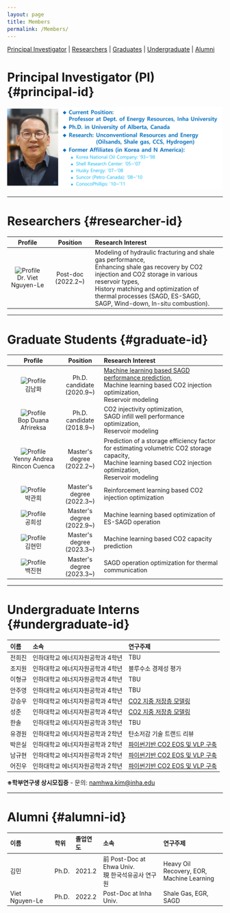 ```yaml
---
layout: page
title: Members
permalink: /Members/
---
```


[Principal Investigator](#principal-id) | [Researchers](#researcher-id) | [Graduates](#graduate-id) | [Undergraduate](#undergraduate-id) | [Alumni](#alumni-id)

# Principal Investigator (PI) {#principal-id}

![Principal Investigator](https://github.com/Inha-ERE/cure.github.io/blob/main/_images/dr_shin.PNG?raw=true)

---

# Researchers {#researcher-id}

| Profile  | Position |Research Interest  |
| :------:|:-------:|:--------|
|![Profile](https://github.com/PetroInha/petroinha.github.io/blob/main/_images/Dooly.PNG?raw=true) <br> Dr. Viet Nguyen-Le  | Post-doc (2022.2~) | Modeling of hydraulic fracturing and shale gas performance, <br> Enhancing shale gas recovery by CO2 injection and CO2 storage in various reservoir types, <br> History matching and optimization of thermal processes (SAGD, ES-SAGD, SAGP, Wind-down, In-situ combustion).|

---

# Graduate Students {#graduate-id}

| Profile  | Position |Research Interest             |
| :------:|:-------:|:-----------------|
|![Profile](https://github.com/PetroInha/petroinha.github.io/blob/main/_images/Dooly.PNG?raw=true) <br> 김남화  |  Ph.D. candidate <br>(2020.9~) | [Machine learning based SAGD performance prediction](https://www.sciencedirect.com/science/article/pii/S2949891023006449?via%3Dihub), <br> Machine learning based CO2 injection optimization, <br>  Reservoir modeling |
|![Profile](https://github.com/PetroInha/petroinha.github.io/blob/main/_images/Dooly.PNG?raw=true) <br> Bop Duana Afrireksa |  Ph.D. candidate <br>(2018.9~) | CO2 injectivity optimization, <br> SAGD infill well performance optimization, <br>  Reservoir modeling |
|![Profile](https://github.com/PetroInha/petroinha.github.io/blob/main/_images/Dooly.PNG?raw=true) <br> Yenny Andrea Rincon Cuenca  |  Master's degree <br>(2022.2~) | Prediction of a storage efficiency factor for estimating volumetric CO2 storage capacity, <br> Machine learning based CO2 injection optimization, <br>  Reservoir modeling |
|![Profile](https://github.com/PetroInha/petroinha.github.io/blob/main/_images/Dooly.PNG?raw=true) <br> 박관희 |  Master's degree <br>(2022.3~) | Reinforcement learning based CO2 injection optimization |
|![Profile](https://github.com/PetroInha/petroinha.github.io/blob/main/_images/Dooly.PNG?raw=true) <br> 공희성 |  Master's degree <br>(2022.9~) | Machine learning based optimization of ES-SAGD operation |
|![Profile](https://github.com/PetroInha/petroinha.github.io/blob/main/_images/Dooly.PNG?raw=true) <br> 김현민 |  Master's degree <br>(2023.3~) | Machine learning based CO2 capacity prediction |
|![Profile](https://github.com/PetroInha/petroinha.github.io/blob/main/_images/Dooly.PNG?raw=true) <br> 백진현 |  Master's degree <br>(2023.3~) | SAGD operation optimization for thermal communication |

  
---

# Undergraduate Interns {#undergraduate-id}

| 이름 | 소속  | 연구주제 |
| :------------ |:---------------| :-----|
| 전희진 | 인하대학교 에너지자원공학과 4학년 | TBU |
| 조지원 | 인하대학교 에너지자원공학과 4학년 | 블루수소 경제성 평가 |
| 이형규 | 인하대학교 에너지자원공학과 4학년 | TBU |
| 안주영 | 인하대학교 에너지자원공학과 4학년 | TBU |
| 강승우 | 인하대학교 에너지자원공학과 4학년 | [CO2 지중 저장층 모델링](https://github.com/PetroInha/Inha_CO2_geostats) |
| 성준   | 인하대학교 에너지자원공학과 4학년 |  [CO2 지중 저장층 모델링](https://github.com/PetroInha/Inha_CO2_geostats) |
| 한솔   | 인하대학교 에너지자원공학과 3학년 | TBU |
| 유경원 | 인하대학교 에너지자원공학과 2학년 | 탄소저감 기술 트랜드 리뷰 |
| 박은실 | 인하대학교 에너지자원공학과 2학년 | [파이썬기반 CO2 EOS 및 VLP 구축](https://github.com/PetroInha/Inha_CO2_VLP) |
| 남규현 | 인하대학교 에너지자원공학과 2학년 | [파이썬기반 CO2 EOS 및 VLP 구축](https://github.com/PetroInha/Inha_CO2_VLP)  |
| 어진우 | 인하대학교 에너지자원공학과 2학년 | [파이썬기반 CO2 EOS 및 VLP 구축](https://github.com/PetroInha/Inha_CO2_VLP)  |

**※학부연구생 상시모집중** - 문의: namhwa.kim@inha.edu


--- 
# Alumni {#alumni-id}

| 이름  | 학위   | 졸업연도 | 소속                | 연구주제 |
| :-----|:------|:--------- |:------------------| :----------------|
| 김민  | Ph.D. |2021.2     | 前 Post-Doc at Ehwa Univ.  <br> 現 한국석유공사 연구원 | Heavy Oil Recovery, EOR, <br> Machine Learning | 
|Viet Nguyen-Le|Ph.D.|2022.2 | Post-Doc at Inha Univ.| Shale Gas, EGR, SAGD|